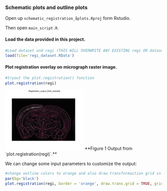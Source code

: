 ### Schematic plots and outline plots

Open up `schematic_registration_åplots.Rproj` form Rstudio.

Then open `main_script.R`.

#### Load the data provided in this project.

```R
#Load dataset and regi (THIS WILL OVERWRITE ANY EXISTING regi OR dataset NAMED OBJECTS)
load(file='regi_dataset.RData')
```

#### Plot registration overlay on micrograph raster image.

```R
#tryout the plot.registration() function
plot.registration(regi)
```

<img src="repo_images/plot_registration01.png?raw=true" width="50%" alt="Output from plot.registration(regi)">
**Figure 1 Output from `plot.registration(regi)`.**

We can change some input parameters to customize the output:

```R
#change outline colors to orange and also draw transformaition grid in purple
par(bg='black')
plot.registration(regi, border = 'orange', draw.trans.grid = TRUE, grid.color = 'purple')
```